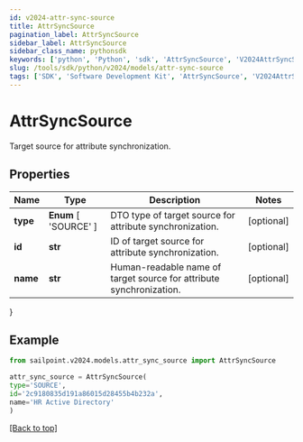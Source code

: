 ```yaml
---
id: v2024-attr-sync-source
title: AttrSyncSource
pagination_label: AttrSyncSource
sidebar_label: AttrSyncSource
sidebar_class_name: pythonsdk
keywords: ['python', 'Python', 'sdk', 'AttrSyncSource', 'V2024AttrSyncSource'] 
slug: /tools/sdk/python/v2024/models/attr-sync-source
tags: ['SDK', 'Software Development Kit', 'AttrSyncSource', 'V2024AttrSyncSource']
---
```


# AttrSyncSource

Target source for attribute synchronization.

## Properties

Name | Type | Description | Notes
------------ | ------------- | ------------- | -------------
**type** |  **Enum** [  'SOURCE' ] | DTO type of target source for attribute synchronization. | [optional] 
**id** | **str** | ID of target source for attribute synchronization. | [optional] 
**name** | **str** | Human-readable name of target source for attribute synchronization. | [optional] 
}

## Example

```python
from sailpoint.v2024.models.attr_sync_source import AttrSyncSource

attr_sync_source = AttrSyncSource(
type='SOURCE',
id='2c9180835d191a86015d28455b4b232a',
name='HR Active Directory'
)

```
[[Back to top]](#) 

